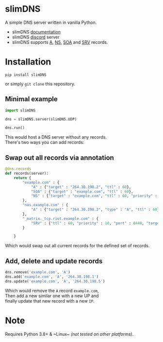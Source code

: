 # slimDNS

A simple DNS server written in vanilla Python.

 * slimDNS [documentation](https://slimdns.readthedocs.io/en/latest/)
 * slimDNS [discord](https://discord.gg/CMjZbwR) server
 * slimDNS supports [A](https://slimdns.readthedocs.io/en/latest/record_types/A.html), [NS](https://slimdns.readthedocs.io/en/latest/record_types/NS.html), [SOA](https://slimdns.readthedocs.io/en/latest/record_types/SOA.html) and [SRV](https://slimdns.readthedocs.io/en/latest/record_types/SRV.html) records.

# Installation

    pip install slimDNS

or simply `git clone` this repository.

## Minimal example

```py
import slimDNS

dns = slimDNS.server(slimDNS.UDP)

dns.run()
```

This would host a DNS server without any records.<br>
There's two ways you can add records:

Swap out all records via annotation
-----------------------------------
```py
@dns.records
def records(server):
	return {
		"example.com" : {
			"A" : {"target" : "264.30.198.2", "ttl" : 60},
			"SOA" : {"target" : "example.com", "ttl" : 60},
			"NS" : {"target" : "example.com", "ttl" : 60, "priority" : 10}
		},
		"nas.example.com" : {
			"A" : {"target" : "264.30.198.2", "type" : "A", "ttl" : 60}
		},
		"_matrix._tcp.riot.example.com" : {
			"SRV" : {"ttl" : 60, "priority" : 10, "port" : 8448, "target" : "nas.example.com"}
		}

	}
```

Which would swap out all current records for the defined set of records.

Add, delete and update records
------------------------------

```py
dns.remove('example.com', 'A')
dns.add('example.com', 'A', '264.30.198.1')
dns.update('example.com', 'A', '264.30.198.5')
```

Which would remove the `A` record `example.com`,<br>
Then add a new similar one with a new UP and<br>
finally update that new record with a new `IP`.

# Note

Requires Python 3.8+ & ~Linux~ *(not tested on other platforms)*.